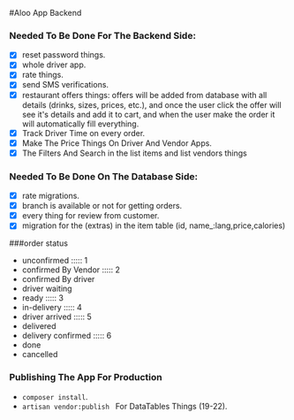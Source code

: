 #Aloo App Backend

### Needed To Be Done For The Backend Side:
- [x] reset password things.
- [x] whole driver app.
- [x] rate things.
- [x] send SMS verifications.
- [x] restaurant offers things: offers will be added from database with all details (drinks, sizes, prices, etc.), and once the user click the offer will see it's details and add it to cart, and when the user make the order it will automatically fill everything.
- [x] Track Driver Time on every order.
- [x] Make The Price Things On Driver And Vendor Apps.
- [x] The Filters And Search in the list items and list vendors things

### Needed To Be Done On The Database Side:
- [x] rate migrations.
- [x] branch is available or not for getting orders.
- [x] every thing for review from customer.
- [x] migration for the (extras) in the item table (id, name_:lang,price,calories)

###order status 
- unconfirmed         ::::: 1
- confirmed By Vendor ::::: 2
- confirmed By driver
- driver waiting
- ready               ::::: 3
- in-delivery         ::::: 4
- driver arrived      ::::: 5
- delivered
- delivery confirmed  ::::: 6 
- done
- cancelled


### Publishing The App For Production
- ```composer install```.
- ```artisan vendor:publish ```  For DataTables Things (19-22).
